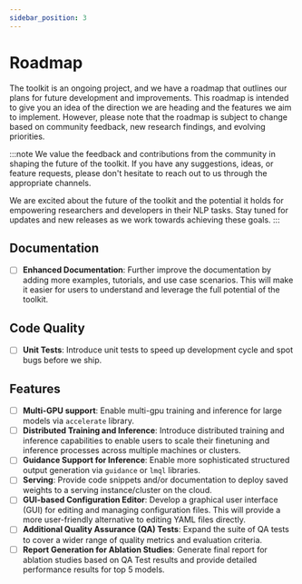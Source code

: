 ```yaml
---
sidebar_position: 3
---
```


# Roadmap

The toolkit is an ongoing project, and we have a roadmap that outlines our plans for future development and improvements. This roadmap is intended to give you an idea of the direction we are heading and the features we aim to implement. However, please note that the roadmap is subject to change based on community feedback, new research findings, and evolving priorities.

:::note
We value the feedback and contributions from the community in shaping the future of the toolkit. If you have any suggestions, ideas, or feature requests, please don't hesitate to reach out to us through the appropriate channels.

We are excited about the future of the toolkit and the potential it holds for empowering researchers and developers in their NLP tasks. Stay tuned for updates and new releases as we work towards achieving these goals.
:::

## Documentation

- [ ] **Enhanced Documentation**: Further improve the documentation by adding more examples, tutorials, and use case scenarios. This will make it easier for users to understand and leverage the full potential of the toolkit.

## Code Quality

- [ ] **Unit Tests**: Introduce unit tests to speed up development cycle and spot bugs before we ship.

## Features

- [ ] **Multi-GPU support**: Enable multi-gpu training and inference for large models via `accelerate` library.
- [ ] **Distributed Training and Inference**: Introduce distributed training and inference capabilities to enable users to scale their finetuning and inference processes across multiple machines or clusters.
- [ ] **Guidance Support for Inference**: Enable more sophisticated structured output generation via `guidance` or `lmql` libraries.
- [ ] **Serving**: Provide code snippets and/or documentation to deploy saved weights to a serving instance/cluster on the cloud.
- [ ] **GUI-based Configuration Editor**: Develop a graphical user interface (GUI) for editing and managing configuration files. This will provide a more user-friendly alternative to editing YAML files directly.
- [ ] **Additional Quality Assurance (QA) Tests**: Expand the suite of QA tests to cover a wider range of quality metrics and evaluation criteria.
- [ ] **Report Generation for Ablation Studies**: Generate final report for ablation studies based on QA Test results and provide detailed performance results for top 5 models.
